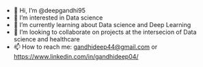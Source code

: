 - 👋 Hi, I’m @deepgandhi95
- 👀 I’m interested in Data science
- 🌱 I’m currently learning about Data science and Deep Learning
- 💞️ I’m looking to collaborate on projects at the intersecion of Data science and healthcare
- 📫 How to reach me: gandhideep44@gmail.com or https://www.linkedin.com/in/gandhideep04/

<!---
deepgandhi95/deepgandhi95 is a ✨ special ✨ repository because its `README.md` (this file) appears on your GitHub profile.
You can click the Preview link to take a look at your changes.
--->
